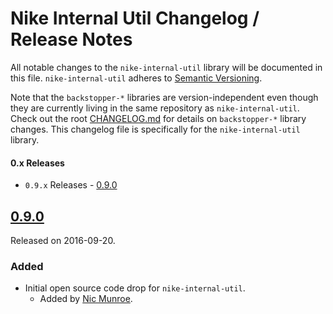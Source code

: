 # Nike Internal Util Changelog / Release Notes

All notable changes to the `nike-internal-util` library will be documented in this file. `nike-internal-util` adheres to [Semantic Versioning](http://semver.org/).

Note that the `backstopper-*` libraries are version-independent even though they are currently living in the same repository as `nike-internal-util`. Check out the root [CHANGELOG.md](../CHANGELOG.md) for details on `backstopper-*` library changes. This changelog file is specifically for the `nike-internal-util` library. 

#### 0.x Releases

- `0.9.x` Releases - [0.9.0](#090)

## [0.9.0](https://github.com/Nike-Inc/backstopper/releases/tag/backstopper-v0.9.0)

Released on 2016-09-20.

### Added

- Initial open source code drop for `nike-internal-util`.
	- Added by [Nic Munroe][contrib_nicmunroe].
	

[contrib_nicmunroe]: https://github.com/nicmunroe
